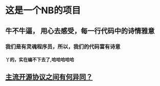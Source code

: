 # 这是一个NB的项目

## 牛不牛逼， 用心去感受，每一行代码中的诗情雅意

### 我们是有灵魂程序员，所以，我们的代码富有诗意

#### 丫的，实在编不下去了,哈哈哈哈哈

## [主流开源协议之间有何异同？](https://www.zhihu.com/question/19568896)
